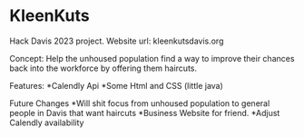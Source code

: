 # KleenKuts
Hack Davis 2023 project. 
Website url: kleenkutsdavis.org

Concept: Help the unhoused population find a way to improve their chances back into the 
workforce by offering them haircuts. 

Features: 
  *Calendly Api
  *Some Html and CSS (little java)
  
 Future Changes
  *Will shit focus from unhoused population to general people in Davis that want haircuts
  *Business Website for friend. 
  *Adjust Calendly availability
  
 
